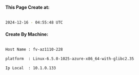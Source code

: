 
   
#### This Page Create at:

```bash

2024-12-16 - 04:55:48 UTC

```

#### Create By Machine:

```bash

Host Name : fv-az1110-228

platform  : Linux-6.5.0-1025-azure-x86_64-with-glibc2.35

Ip Local  : 10.1.0.133

```

